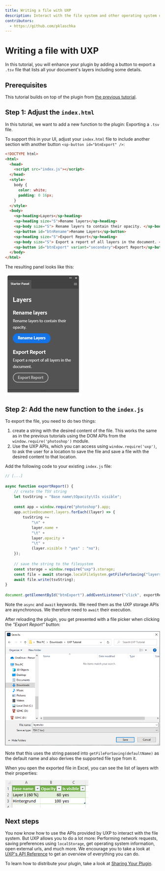 ```yaml
---
title: Writing a file with UXP
description: Interact with the file system and other operating system operations using the UXP APIs in your Photoshop plugin
contributors:
  - https://github.com/pklaschka
---
```


# Writing a file with UXP

In this tutorial, you will enhance your plugin by adding a button to export a `.tsv` file that lists all your document's
layers including some details.

## Prerequisites

This tutorial builds on top of the plugin from [the previous tutorial](../editing-the-document/index.md).

## Step 1: Adjust the `index.html`

In this tutorial, we want to add a new function to the plugin: Exporting a `.tsv` file.

To support this in your UI, adjust your `index.html` file to include another section with another button `<sp-button id="btnExport" />`:

```html
<!DOCTYPE html>
<html>
  <head>
    <script src="index.js"></script>
  </head>
  <style>
    body {
      color: white;
      padding: 0 16px;
    }
  </style>
  <body>
    <sp-heading>Layers</sp-heading>
    <sp-heading size="S">Rename layers</sp-heading>
    <sp-body size="S"> Rename layers to contain their opacity. </sp-body>
    <sp-button id="btnRename">Rename Layers</sp-button>
    <sp-heading size="S">Export Report</sp-heading>
    <sp-body size="S"> Export a report of all layers in the document. </sp-body>
    <sp-button id="btnExport" variant="secondary">Export Report</sp-button>
  </body>
</html>
```

The resulting panel looks like this:

![Photoshop panel with two buttons: "Rename Layers" and "Export Report"](panel.png)

## Step 2: Add the new function to the `index.js`

To export the file, you need to do two things:

1. create a string with the desired content of the file. This works the same as in the previous tutorials using the DOM APIs from the `window.require('photoshop')` module.
2. Use the UXP APIs, which you can access using `window.require('uxp')`, to ask the user for a location to save the file and save a file with the desired content to that location.

Add the following code to your existing `index.js` file:

```js
// [...]

async function exportReport() {
    // create the TSV string
    let tsvString = "Base name\tOpacity\tIs visible";

    const app = window.require("photoshop").app;
    app.activeDocument.layers.forEach((layer) => {
        tsvString +=
            "\n" +
            layer.name +
            "\t" +
            layer.opacity +
            "\t" +
            (layer.visible ? "yes" : "no");
    });

    // save the string to the filesystem
    const storage = window.require("uxp").storage;
    const file = await storage.localFileSystem.getFileForSaving("layers.tsv");
    await file.write(tsvString);
}

document.getElementById("btnExport").addEventListener("click", exportReport);
```

Note the `async` and `await` keywords. We need them as the UXP storage APIs are asynchronous. We therefore need
to `await` their execution.

After reloading the plugin, you get presented with a file picker when clicking the _"Export Report"_ button:

![A native Windows 10 file saving dialog with a file type "TSV" and a pre-selected name "layers.tsv"](save-file-dialog.png)

Note that this uses the string passed into `getFileForSaving(defaultName)` as the default name and also derives the supported file type from it.

When you open the exported file in Excel, you can see the list of layers with their properties:

![Excel table with the columns "Base name", "Opacity", and "Is visible" and the layers as rows](excel-tsv-preview.png)

## Next steps

You now know how to use the APIs provided by UXP to interact with the file system. But UXP allows you to do a lot more: Performing network requests, saving preferences using `localStorage`, get operating system information, open external urls, and much more. We encourage you to take a look at [UXP's API Reference](/src/pages/uxp-api/reference-js/index.md) to get an overview of everything you can do.

To learn how to distribute your plugin, take a look at [Sharing Your Plugin](/src/pages/guides/distribution/index.md).
